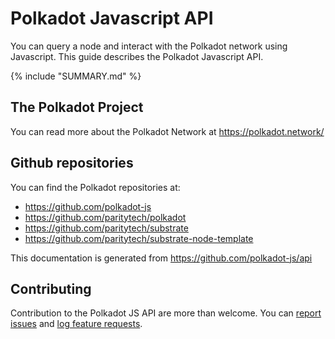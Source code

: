 # Polkadot Javascript API

You can query a node and interact with the Polkadot network using Javascript. This guide describes the Polkadot Javascript API.

{% include "SUMMARY.md" %}

## The Polkadot Project

You can read more about the Polkadot Network at https://polkadot.network/

## Github repositories

You can find the Polkadot repositories at:

- https://github.com/polkadot-js
- https://github.com/paritytech/polkadot
- https://github.com/paritytech/substrate
- https://github.com/paritytech/substrate-node-template

This documentation is generated from https://github.com/polkadot-js/api

## Contributing

Contribution to the Polkadot JS API are more than welcome. You can [report issues](https://github.com/polkadot-js/api/issues/new) and [log feature requests](https://github.com/polkadot-js/api/issues/new).
